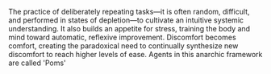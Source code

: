 The practice of deliberately repeating tasks—it is often random, difficult, and performed in states of depletion—to cultivate an intuitive systemic understanding. It also builds an appetite for stress, training the body and mind toward automatic, reflexive improvement. Discomfort becomes comfort, creating the paradoxical need to continually synthesize new discomfort to reach higher levels of ease. Agents in this anarchic framework are called 'Poms'